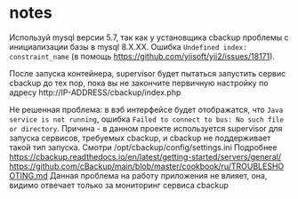 # notes

Используй mysql версии 5.7, так как у установщика cbackup проблемы с инициализации базы в mysql 8.X.XX. Ошибка `Undefined index: constraint_name` (в помощь https://github.com/yiisoft/yii2/issues/18171).

После запуска контейнера, supervisor будет пытаться запустить сервис cbackup до тех пор, пока вы не закончите первичную настройку по адресу http://IP-ADDRESS/cbackup/index.php

Не решенная проблема: в вэб интерфейсе будет отображатся, что `Java service is not running`, ошибка `Failed to connect to bus: No such file or directory`.
Причина - в данном проекте используется supervisor для запуска сервисов, требуемых cbackup, и cbackup не поддерживает такой тип запуска. Смотри /opt/cbackup/config/settings.ini
Подробнее https://cbackup.readthedocs.io/en/latest/getting-started/servers/general/ https://github.com/cBackup/main/blob/master/cookbook/ru/TROUBLESHOOTING.md
Данная проблема на работу приложения не влияет, она, видимо отвечает только за мониторинг сервиса cbackup